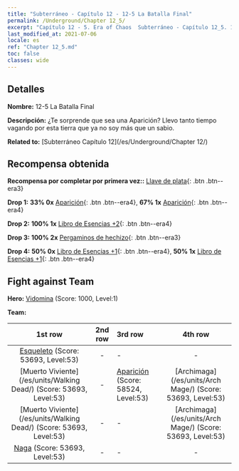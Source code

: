 ```yaml
---
title: "Subterráneo - Capítulo 12 - 12-5 La Batalla Final"
permalink: /Underground/Chapter 12_5/
excerpt: "Capítulo 12 - 5. Era of Chaos  Subterráneo - Capítulo 12_5. 12-5 La Batalla Final"
last_modified_at: 2021-07-06
locale: es
ref: "Chapter 12_5.md"
toc: false
classes: wide
---
```


## Detalles

 **Nombre:** 12-5 La Batalla Final

 **Descripción:** ¿Te sorprende que sea una Aparición? Llevo tanto tiempo vagando por esta tierra que ya no soy más que un sabio.

 **Related to:** [Subterráneo Capítulo 12](/es/Underground/Chapter 12/)

## Recompensa obtenida

 **Recompensa por completar por primera vez::** [Llave de plata](/ItemsES/con_693/){: .btn .btn--era3}

 **Drop 1:** **33% 0x** [Aparición](/ItemsES/unt_210/){: .btn .btn--era4}, **67% 1x** [Aparición](/ItemsES/unt_210/){: .btn .btn--era4}

 **Drop 2:** **100% 1x** [Libro de Esencias +2](/ItemsES/mat_53/){: .btn .btn--era4}

 **Drop 3:** **100% 2x** [Pergaminos de hechizo](/ItemsES/con_694/){: .btn .btn--era3}

 **Drop 4:** **50% 0x** [Libro de Esencias +1](/ItemsES/mat_46/){: .btn .btn--era4}, **50% 1x** [Libro de Esencias +1](/ItemsES/mat_46/){: .btn .btn--era4}


## Fight against Team
 **Hero:** [Vidomina](/es/heroes/Vidomina/) (Score: 1000, Level:1)

 **Team:**


  | 1st row | 2nd row | 3rd row | 4th row |
  |:----:|:----:|:----|:----:|
  | [Esqueleto](/es/units/Skeleton/) (Score: 53693, Level:53)  | - | - | - |
  | [Muerto Viviente](/es/units/Walking Dead/) (Score: 53693, Level:53)  | - | [Aparición](/es/units/Wight/) (Score: 58524, Level:53)  | [Archimaga](/es/units/Arch Mage/) (Score: 53693, Level:53)  |
  | [Muerto Viviente](/es/units/Walking Dead/) (Score: 53693, Level:53)  | - | - | [Archimaga](/es/units/Arch Mage/) (Score: 53693, Level:53)  |
  | [Naga](/es/units/Naga/) (Score: 53693, Level:53)  | - | - | - |


